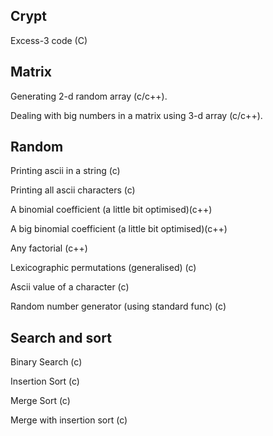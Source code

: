 Crypt
------------
Excess-3 code (C)

Matrix
------------
 Generating 2-d random array (c/c++).

 Dealing with big numbers in a matrix using 3-d array (c/c++).

Random
------------
 Printing ascii in a string (c)
 
 Printing all ascii characters (c)
 
 A binomial coefficient (a little bit optimised)(c++)
 
 A big binomial coefficient (a little bit optimised)(c++)
 
 Any factorial (c++)
 
 Lexicographic permutations (generalised) (c)
 
 Ascii value of a character (c)
 
 Random number generator (using standard func) (c)
 
 

Search and sort
--------------
 Binary Search (c)
 
 Insertion Sort (c)
 
 Merge Sort (c)
 
 Merge with insertion sort (c)
